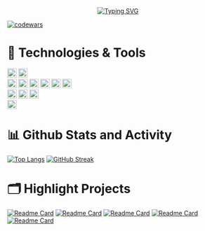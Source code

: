 <div align="center"><a href="https://git.io/typing-svg"><img src="https://readme-typing-svg.demolab.com?font=Fira+Code&size=21&duration=3000&pause=800&color=974CF4&center=true&vCenter=true&width=555&height=55&lines=HI!+My+name+is+Daria!;%26+I'm+a+junior+frontend+developer+%F0%9F%91%A9%E2%80%8D%F0%9F%92%BB;I%E2%80%99m+currently+learning+JavaScript+%26+React!;Welcome+to+my+profile!+%F0%9F%A4%8D+" alt="Typing SVG" /></a></div>


[![codewars](https://www.codewars.com/users/DariaaaP/badges/small)](https://www.codewars.com/users/DariaaaP) 


<h1 align="left">🔧 Technologies & Tools</h1>
<div><img src="https://img.shields.io/badge/OS-macOS-lightgrey?style=flat&logo=macOS&logoColor=rgb(241, 224, 90)&labelColor=rgb(0, 0, 0)" height="21"/> <img src="https://img.shields.io/badge/Editor-VS Code-lightgrey?style=flat&logo=Visual Studio Code&logoColor=rgb(241, 224, 90)&labelColor=rgb(0, 0, 0)" height="21"/></div> 
<div><img src="https://img.shields.io/badge/Code-HTML5-lightgrey?style=flat&logo=HTML5&logoColor=rgb(198, 83, 141)&labelColor=rgb(0, 0, 0)" height="21"/> <img src="https://img.shields.io/badge/Code-CSS3-lightgrey?style=flat&logo=CSS3&logoColor=rgb(198, 83, 141)&labelColor=rgb(0, 0, 0)" height="21"/> <img src="https://img.shields.io/badge/Code-Sass-lightgrey?style=flat&logo=Sass&logoColor=rgb(198, 83, 141)&labelColor=rgb(0, 0, 0)" height="21"/> <img src="https://img.shields.io/badge/Code-JavaScript-lightgrey?style=flat&logo=JavaScript&logoColor=rgb(198, 83, 141)&labelColor=rgb(0, 0, 0)" height="21"/> <img src="https://img.shields.io/badge/Code-React-lightgrey?style=flat&logo=React&logoColor=rgb(198, 83, 141)&labelColor=rgb(0, 0, 0)" height="21"/> <img src="https://img.shields.io/badge/Code-Python-lightgrey?style=flat&logo=Python&logoColor=rgb(198, 83, 141)&labelColor=rgb(0, 0, 0)" height="21"/></div>
<div><img src="https://img.shields.io/badge/Tools-PostgreSQL-lightgrey?style=flat&logo=PostgreSQL&logoColor=rgb(87, 61, 124)&labelColor=rgb(0, 0, 0)" height="21"/> <img src="https://img.shields.io/badge/Tools-Postman-lightgrey?style=flat&logo=Postman&logoColor=rgb(87, 61, 124)&labelColor=rgb(0, 0, 0)" height="21"/> <img src="https://img.shields.io/badge/Tools-Power BI-lightgrey?style=flat&logo=Power BI&logoColor=rgb(87, 61, 124)&labelColor=rgb(0, 0, 0)" height="21"/></div>
<div><img src="https://img.shields.io/badge/Design-Figma-lightgrey?style=flat&logo=Figma&logoColor=rgb(228, 77, 50)&labelColor=rgb(0, 0, 0)" height="21"/></div>


<h1 align="left">📊 Github Stats and Activity</h1>

[![Top Langs](https://github-readme-stats.vercel.app/api/top-langs/?username=DariaaaP&layout=compact&theme=midnight-purple)](https://github.com/anuraghazra/github-readme-stats) [![GitHub Streak](http://github-readme-streak-stats.herokuapp.com?user=DariaaaP&theme=midnight-purple&sideLabels=C6538D&currStreakLabel=C6538D&ring=E44D32&fire=F1E05A)](https://git.io/streak-stats)


<h1 align="left">🗂️ Highlight Projects</h1>

[![Readme Card](https://github-readme-stats.vercel.app/api/pin/?username=DariaaaP&repo=EnglishDictionaryApp&theme=midnight-purple)](https://github.com/DariaaaP/EnglishDictionaryApp) [![Readme Card](https://github-readme-stats.vercel.app/api/pin/?username=DariaaaP&repo=MoodboardProject&theme=midnight-purple)](https://github.com/DariaaaP/MoodboardProject) [![Readme Card](https://github-readme-stats.vercel.app/api/pin/?username=DariaaaP&repo=Website-of-architects&theme=midnight-purple)](https://github.com/DariaaaP/Website-of-architects) [![Readme Card](https://github-readme-stats.vercel.app/api/pin/?username=DariaaaP&repo=superheroes_card&theme=midnight-purple)](https://github.com/DariaaaP/superheroes_card) [![Readme Card](https://github-readme-stats.vercel.app/api/pin/?username=DariaaaP&repo=BadTrip&theme=midnight-purple)](https://github.com/DariaaaP/BadTrip)
